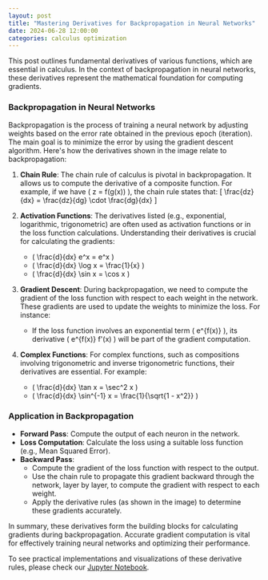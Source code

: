 ```yaml
---
layout: post
title: "Mastering Derivatives for Backpropagation in Neural Networks"
date: 2024-06-28 12:00:00
categories: calculus optimization
---
```


This post outlines fundamental derivatives of various functions, which are essential in calculus. In the context of backpropagation in neural networks, these derivatives represent the mathematical foundation for computing gradients.

### Backpropagation in Neural Networks

Backpropagation is the process of training a neural network by adjusting weights based on the error rate obtained in the previous epoch (iteration). The main goal is to minimize the error by using the gradient descent algorithm. Here's how the derivatives shown in the image relate to backpropagation:

1. **Chain Rule**: The chain rule of calculus is pivotal in backpropagation. It allows us to compute the derivative of a composite function. For example, if we have \( z = f(g(x)) \), the chain rule states that:
   \[
   \frac{dz}{dx} = \frac{dz}{dg} \cdot \frac{dg}{dx}
   \]

2. **Activation Functions**: The derivatives listed (e.g., exponential, logarithmic, trigonometric) are often used as activation functions or in the loss function calculations. Understanding their derivatives is crucial for calculating the gradients:
   - \( \frac{d}{dx} e^x = e^x \)
   - \( \frac{d}{dx} \log x = \frac{1}{x} \)
   - \( \frac{d}{dx} \sin x = \cos x \)

3. **Gradient Descent**: During backpropagation, we need to compute the gradient of the loss function with respect to each weight in the network. These gradients are used to update the weights to minimize the loss. For instance:
   - If the loss function involves an exponential term \( e^{f(x)} \), its derivative \( e^{f(x)} f'(x) \) will be part of the gradient computation.

4. **Complex Functions**: For complex functions, such as compositions involving trigonometric and inverse trigonometric functions, their derivatives are essential. For example:
   - \( \frac{d}{dx} \tan x = \sec^2 x \)
   - \( \frac{d}{dx} \sin^{-1} x = \frac{1}{\sqrt{1 - x^2}} \)

### Application in Backpropagation

- **Forward Pass**: Compute the output of each neuron in the network.
- **Loss Computation**: Calculate the loss using a suitable loss function (e.g., Mean Squared Error).
- **Backward Pass**:
  - Compute the gradient of the loss function with respect to the output.
  - Use the chain rule to propagate this gradient backward through the network, layer by layer, to compute the gradient with respect to each weight.
  - Apply the derivative rules (as shown in the image) to determine these gradients accurately.

In summary, these derivatives form the building blocks for calculating gradients during backpropagation. Accurate gradient computation is vital for effectively training neural networks and optimizing their performance.

To see practical implementations and visualizations of these derivative rules, please check our [Jupyter Notebook](https://github.com/MHHamdan/your-notebook-link).
